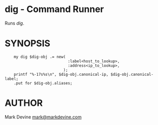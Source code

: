 dig - Command Runner
====================
Runs _dig_.


SYNOPSIS
========
```
    my dig $dig-obj .= new(
                            :label<host_to_lookup>,
                            :address<ip_to_lookup>,
                          );
    printf "%-17s%s\n", $dig-obj.canonical-ip, $dig-obj.canonical-label;
    .put for $dig-obj.aliases;
```

AUTHOR
======
Mark Devine <mark@markdevine.com>
